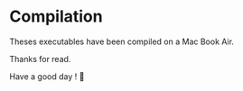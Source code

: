 # Compilation

Theses executables have been compiled on a Mac Book Air.

Thanks for read.

Have a good day ! 🙂
